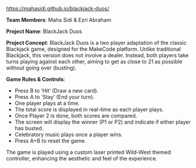 https://mahasidi.github.io/blackjack-duos/

<b>Team Members</b>: Maha Sidi & Ezri Abraham

<b>Project Name</b>: BlackJack Duos

<b>Project Concept</b>: BlackJack Duos is a two player adaptation of the classic Blackjack game, designed for the MakeCode platform. Unlike traditional Blackjack, this version does not involve a dealer. Instead, both players take turns playing against each other, aiming to get as close to 21 as possible without going over (busting).

<b>Game Rules & Controls</b>:

<ul>
<li>Press B to ‘Hit’ (Draw a new card).</li>

<li>Press A to ‘Stay’ (End your turn).</li>

<li>One player plays at a time.</li>

<li>The total score is displayed in real-time as each player plays.</li>

<li>Once Player 2 is done, both scores are compared.</li>

<li>The screen will display the winner (P1 or P2) and indicate if either player has busted.</li>

<li>Celebratory music plays once a player wins.</li>

<li>Press A+B to reset the game.</li>
</ul>

The game is played using a custom laser printed Wild-West themed controller, enhancing the aesthetic and feel of the experience.
